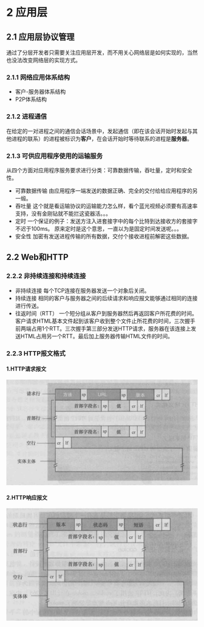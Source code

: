 # 2 应用层
## 2.1 应用层协议管理
通过了分层开发者只需要关注应用层开发，而不用关心网络层是如何实现的，当然也没法改变网络层的实现方式。
### 2.1.1 网络应用体系结构
* 客户-服务器体系结构
* P2P体系结构
### 2.1.2 进程通信
在给定的一对进程之间的通信会话场景中，发起通信（即在该会话开始时发起与其他进程的联系）的进程被标识为**客户**，在会话开始时等待联系的进程是**服务器**。
### 2.1.3 可供应用程序使用的运输服务
从四个方面对应用程序服务要求进行分类：可靠数据传输，吞吐量，定时和安全性。
* 可靠数据传输
由应用程序一端发送的数据正确、完全的交付给给应用程序的另一缎。
* 吞吐量
这个就是看运输协议的运输能力怎么样，看个蓝光视频必须要有高速率支持，没有金刚钻就不能拦这瓷器活。。。
* 定时
一个保证的例子：发送方注入进套接字中的每个比特到达接收方的套接字不迟于100ms。
原来定时是这个意思，一直以为是固定时间发送呢。。。
* 安全性
加密有发送进程传输的所有数据，交付个接收进程前解密这些数据。
## 2.2 Web和HTTP
### 2.2.2 非持续连接和持续连接
* 非持续连接
每个TCP连接在服务器发送一个对象后关闭。
* 持续连接
相同的客户与服务器之间的后续请求和响应报文能够通过相同的连接进行传送。
* 往返时间（RTT）
一个短分组从客户到服务器然后再返回客户所花费的时间。
客户请求HTML基本文件起到该客户收到整个文件止所花费的时间，三次握手前两端占用1个RTT。三次握手第三部分发送HTTP请求，服务器在该连接上发送HTML占用另一个RTT。最后加上服务器传输HTML文件的时间。
### 2.2.3 HTTP报文格式
#### 1.HTTP请求报文
![HTTP请求报文](HTTP请求报文格式.jpg)
#### 2.HTTP响应报文
![HTTP响应报文](HTTP响应报文格式.jpg)